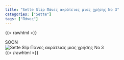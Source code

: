 ```yaml
---
title: "Sette Slip Πάνες ακράτειας μιας χρήσης No 3"
categories: ["Sette"]
tags: ["Πάνες"]
---
```

{{< rawhtml >}}

<div class="sload437"><div class="product">SOON<br><div class="pimg"><img alt="Sette Slip Πάνες ακράτειας μιας χρήσης No 3" title="Sette Slip Πάνες ακράτειας μιας χρήσης No 3" src="/media/images/sette-slip-panes-akrateias-mias-xrhshs-no-3.jpg"></div></div></div>
{{< /rawhtml >}}


